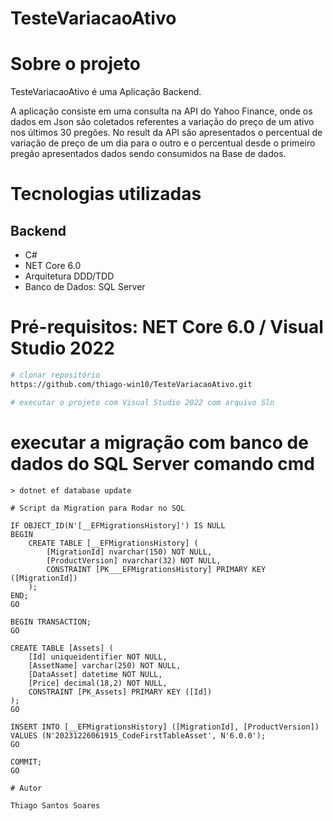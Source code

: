 # TesteVariacaoAtivo

# Sobre o projeto

TesteVariacaoAtivo é uma Aplicação Backend.

A aplicação consiste em uma consulta na API do Yahoo Finance, onde os dados em Json são coletados referentes a variação do preço de um ativo nos últimos 30 pregões. No result da API são apresentados o percentual de variação de preço de um dia para o outro e o percentual desde o primeiro pregão apresentados dados sendo consumidos na Base de dados.


# Tecnologias utilizadas
## Backend
- C#
- NET Core 6.0
- Arquitetura DDD/TDD
- Banco de Dados: SQL Server

# Pré-requisitos: NET Core 6.0 / Visual Studio 2022

```bash
# clonar repositório
https://github.com/thiago-win10/TesteVariacaoAtivo.git

# executar o projeto com Visual Studio 2022 com arquivo Sln
```
# executar a migração com banco de dados do SQL Server comando cmd
```
> dotnet ef database update

# Script da Migration para Rodar no SQL

IF OBJECT_ID(N'[__EFMigrationsHistory]') IS NULL
BEGIN
    CREATE TABLE [__EFMigrationsHistory] (
        [MigrationId] nvarchar(150) NOT NULL,
        [ProductVersion] nvarchar(32) NOT NULL,
        CONSTRAINT [PK___EFMigrationsHistory] PRIMARY KEY ([MigrationId])
    );
END;
GO

BEGIN TRANSACTION;
GO

CREATE TABLE [Assets] (
    [Id] uniqueidentifier NOT NULL,
    [AssetName] varchar(250) NOT NULL,
    [DataAsset] datetime NOT NULL,
    [Price] decimal(18,2) NOT NULL,
    CONSTRAINT [PK_Assets] PRIMARY KEY ([Id])
);
GO

INSERT INTO [__EFMigrationsHistory] ([MigrationId], [ProductVersion])
VALUES (N'20231226061915_CodeFirstTableAsset', N'6.0.0');
GO

COMMIT;
GO

# Autor

Thiago Santos Soares
